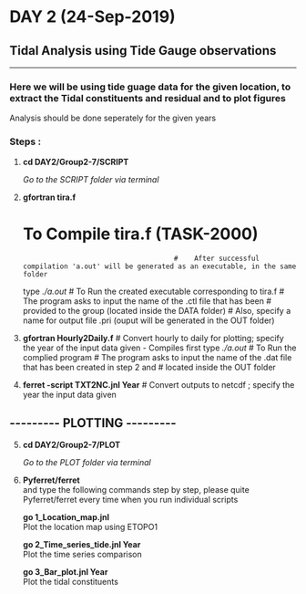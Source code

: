 #               DAY 2 (24-Sep-2019)
## Tidal Analysis using Tide Gauge observations
---  
### Here we will be using tide guage data for the given location, to extract the Tidal constituents and residual and to plot figures

 Analysis should be done seperately for the given years

### Steps : 

 1. **cd DAY2/Group2-7/SCRIPT**
 
     *Go to the SCRIPT folder via terminal*
    
 2. **gfortran tira.f**                 
    # To Compile tira.f (TASK-2000)
                                             #    After successful compilation 'a.out' will be generated as an executable, in the same folder
     type *./a.out*                          # To Run the created executable corresponding to tira.f 
                                             #     The program asks to input the name of the .ctl file that has been 
                                             #     provided to the group (located inside the DATA folder)
					                         #     Also, specify a name for output file .pri (ouput will be generated in the OUT folder)
 3. **gfortran Hourly2Daily.f**              # Convert hourly to daily for plotting; specify the year of the input data given - Compiles first
      type *./a.out* 	    	             # To Run the complied program
					                         # The program asks to input the name of the .dat file that has been created in step 2 and 
                                             #   located inside the OUT folder
 4. **ferret -script TXT2NC.jnl Year**       # Convert outputs to netcdf ; specify the year the input data given

## ---------  PLOTTING  --------- 

 5.  **cd DAY2/Group2-7/PLOT**         
 
     *Go to the PLOT folder via terminal*

 6.  **Pyferret/ferret**   
     and type the following commands step by step, please quite Pyferret/ferret every time when you run individual scripts           
     
     **go 1_Location_map.jnl**         
     Plot the location map using ETOPO1 
     
     **go 2_Time_series_tide.jnl Year**    
       Plot the time series comparison 
     
     **go 3_Bar_plot.jnl Year**           
        Plot the tidal constituents
 
